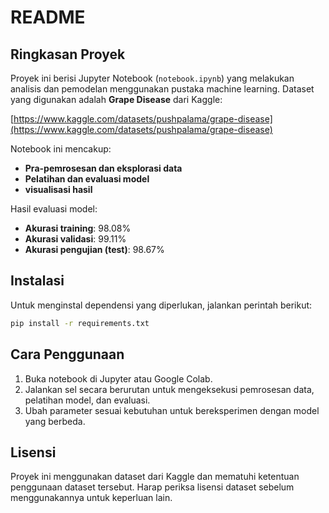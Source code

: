 # README

## Ringkasan Proyek

Proyek ini berisi Jupyter Notebook (`notebook.ipynb`) yang melakukan analisis dan pemodelan menggunakan pustaka machine learning. Dataset yang digunakan adalah **Grape Disease** dari Kaggle:

[https://www.kaggle.com/datasets/pushpalama/grape-disease](https://www.kaggle.com/datasets/pushpalama/grape-disease)

Notebook ini mencakup:
- **Pra-pemrosesan dan eksplorasi data**
- **Pelatihan dan evaluasi model**
- **visualisasi hasil**

Hasil evaluasi model:
- **Akurasi training**: 98.08%
- **Akurasi validasi**: 99.11%
- **Akurasi pengujian (test)**: 98.67%

## Instalasi

Untuk menginstal dependensi yang diperlukan, jalankan perintah berikut:

```bash
pip install -r requirements.txt
```

## Cara Penggunaan

1. Buka notebook di Jupyter atau Google Colab.
2. Jalankan sel secara berurutan untuk mengeksekusi pemrosesan data, pelatihan model, dan evaluasi.
3. Ubah parameter sesuai kebutuhan untuk bereksperimen dengan model yang berbeda.

## Lisensi

Proyek ini menggunakan dataset dari Kaggle dan mematuhi ketentuan penggunaan dataset tersebut. Harap periksa lisensi dataset sebelum menggunakannya untuk keperluan lain.

